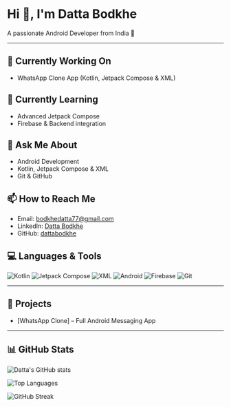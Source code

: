 # Hi 👋, I'm Datta Bodkhe

A passionate Android Developer from India 🚀

---

## 🔭 Currently Working On
- WhatsApp Clone App (Kotlin, Jetpack Compose & XML)

## 🌱 Currently Learning
- Advanced Jetpack Compose
- Firebase & Backend integration

## 💬 Ask Me About
- Android Development
- Kotlin, Jetpack Compose & XML
- Git & GitHub

## 📫 How to Reach Me
- Email: bodkhedatta77@gmail.com
- LinkedIn: [Datta Bodkhe](https://www.linkedin.com/in/dattabodkhe)
- GitHub: [dattabodkhe](https://github.com/dattabodkhe)

## 💻 Languages & Tools
![Kotlin](https://img.shields.io/badge/Kotlin-FF69B4?style=for-the-badge&logo=kotlin&logoColor=white)
![Jetpack Compose](https://img.shields.io/badge/Jetpack%20Compose-4285F4?style=for-the-badge&logo=android&logoColor=white)
![XML](https://img.shields.io/badge/XML-E34F26?style=for-the-badge&logo=xml5&logoColor=white)
![Android](https://img.shields.io/badge/Android-3DDC84?style=for-the-badge&logo=android&logoColor=white)
![Firebase](https://img.shields.io/badge/Firebase-FFCA28?style=for-the-badge&logo=firebase&logoColor=white)
![Git](https://img.shields.io/badge/Git-F05032?style=for-the-badge&logo=git&logoColor=white)

---

## 📂 Projects
- [WhatsApp Clone] – Full Android Messaging App

---

## 📊 GitHub Stats

![Datta's GitHub stats](https://github-readme-stats.vercel.app/api?username=dattabodkhe&show_icons=true&theme=tokyonight)

![Top Languages](https://github-readme-stats.vercel.app/api/top-langs/?username=dattabodkhe&layout=compact&theme=tokyonight)

![GitHub Streak](https://github-readme-streak-stats.herokuapp.com/?user=dattabodkhe&theme=tokyonight)

